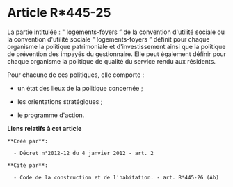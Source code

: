 # Article R*445-25

La partie intitulée : "  logements-foyers ” de la convention d'utilité sociale ou la convention  d'utilité sociale "
logements-foyers ” définit pour chaque organisme la  politique patrimoniale et d'investissement ainsi que la politique de
prévention des impayés du gestionnaire. Elle peut également définir pour  chaque organisme la politique de qualité du service
rendu aux  résidents. 

Pour chacune de ces politiques, elle comporte : 

- un état des lieux de la politique concernée ; 

- les orientations stratégiques ; 

- le programme d'action.

**Liens relatifs à cet article**

	**Créé par**:

	  - Décret n°2012-12 du 4 janvier 2012 - art. 2

	**Cité par**:

	  - Code de la construction et de l'habitation. - art. R*445-26 (Ab)
